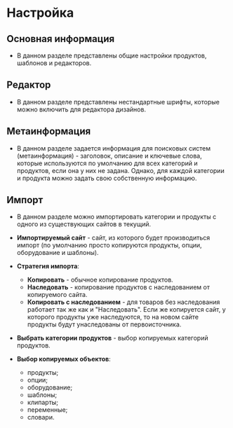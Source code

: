 # Настройка
## Основная информация
* В данном разделе представлены общие настройки продуктов, шаблонов и редакторов.
## Редактор
* В данном разделе представлены нестандартные шрифты, которые можно включить для редактора дизайнов.
## Метаинформация
* В данном разделе задается информация для поисковых систем (метаинформация) - заголовок, описание и ключевые слова, которые используются по умолчанию для всех категорий и продуктов, если она у них не задана. Однако, для каждой категории и продукта можно задать свою собственную информацию.
## Импорт
* В данном разделе можно импортировать категории и продукты с одного из существующих сайтов в текущий.
 
* **Импортируемый сайт** - сайт, из которого будет производиться импорт (по умолчанию просто копируются продукты, опции, оборудование и шаблоны).
 
* **Стратегия импорта**:
    + **Копировать** - обычное копирование продуктов.
    + **Наследовать** - копирование продуктов с наследованием от копируемого сайта.
    + **Копировать с наследованием** - для товаров без наследования работает так же как и "Наследовать". Если же копируется сайт, у которого продукты уже наследуются, то на новом сайте продукты будут унаследованы от первоисточника.
 
* **Выбрать категории продуктов** - выбор копируемых категорий продуктов.
 
* **Выбор копируемых объектов**:
    + продукты;
    + опции;
    + оборудование;
    + шаблоны;
    + клипарты;
    + переменные;
    + словари.